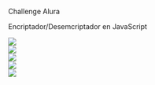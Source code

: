 Challenge Alura

Encriptador/Desemcriptador en JavaScript

<img src="/imagenes/final0" />
<br>
<img src="/imagenes/final1" />
<br>
<img src="/imagenes/final2" />
<br>
<img src="/imagenes/final3" />
<br>
<img src="/imagenes/final4" />
<br>
